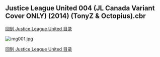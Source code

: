 ## Justice League United 004 (JL Canada Variant Cover ONLY) (2014) (TonyZ & Octopius).cbr


[回到 Justice League United 目录](https://github.com/alicewish/markdown/blob/master/series/Justice-League-United.md)


![img001.jpg](https://wx1.sinaimg.cn/large/6a9fdecagy1fq3460atisj21kw2ep7wj.jpg)

[回到 Justice League United 目录](https://github.com/alicewish/markdown/blob/master/series/Justice-League-United.md)

